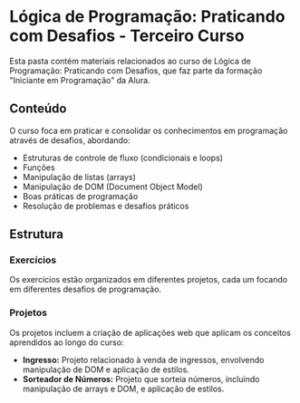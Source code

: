 # Lógica de Programação: Praticando com Desafios - Terceiro Curso

Esta pasta contém materiais relacionados ao curso de Lógica de Programação: Praticando com Desafios, que faz parte da formação "Iniciante em Programação" da Alura.

## Conteúdo

O curso foca em praticar e consolidar os conhecimentos em programação através de desafios, abordando:

- Estruturas de controle de fluxo (condicionais e loops)
- Funções
- Manipulação de listas (arrays)
- Manipulação de DOM (Document Object Model)
- Boas práticas de programação
- Resolução de problemas e desafios práticos

## Estrutura

### Exercícios

Os exercícios estão organizados em diferentes projetos, cada um focando em diferentes desafios de programação.

### Projetos

Os projetos incluem a criação de aplicações web que aplicam os conceitos aprendidos ao longo do curso:

- **Ingresso:** Projeto relacionado à venda de ingressos, envolvendo manipulação de DOM e aplicação de estilos.
- **Sorteador de Números:** Projeto que sorteia números, incluindo manipulação de arrays e DOM, e aplicação de estilos.

